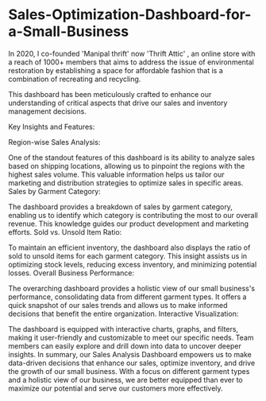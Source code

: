 # Sales-Optimization-Dashboard-for-a-Small-Business

In 2020, I co-founded 'Manipal thrift' now 'Thrift Attic' , an online store with a reach of 1000+ members that aims to address the issue of environmental restoration by establishing a space for affordable fashion that is a combination of recreating and recycling.

 This dashboard has been meticulously crafted to enhance our understanding of critical aspects that drive our sales and inventory management decisions.

Key Insights and Features:

Region-wise Sales Analysis:

One of the standout features of this dashboard is its ability to analyze sales based on shipping locations, allowing us to pinpoint the regions with the highest sales volume. This valuable information helps us tailor our marketing and distribution strategies to optimize sales in specific areas.
Sales by Garment Category:

The dashboard provides a breakdown of sales by garment category, enabling us to identify which category is contributing the most to our overall revenue. This knowledge guides our product development and marketing efforts.
Sold vs. Unsold Item Ratio:

To maintain an efficient inventory, the dashboard also displays the ratio of sold to unsold items for each garment category. This insight assists us in optimizing stock levels, reducing excess inventory, and minimizing potential losses.
Overall Business Performance:

The overarching dashboard provides a holistic view of our small business's performance, consolidating data from different garment types. It offers a quick snapshot of our sales trends and allows us to make informed decisions that benefit the entire organization.
Interactive Visualization:

The dashboard is equipped with interactive charts, graphs, and filters, making it user-friendly and customizable to meet our specific needs. Team members can easily explore and drill down into data to uncover deeper insights.
In summary, our Sales Analysis Dashboard empowers us to make data-driven decisions that enhance our sales, optimize inventory, and drive the growth of our small business. With a focus on different garment types and a holistic view of our business, we are better equipped than ever to maximize our potential and serve our customers more effectively.
